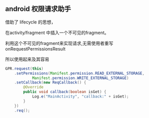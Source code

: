 ## android 权限请求助手

借助了 lifecycle 的思想，

在activity/fragment 中插入一个不可见的fragment。

利用这个不可见的fragment来实现请求,无需使用者重写 onRequestPermissionsResult

所以使用起来及其容易

```java
GPR.request(this)
    .setPermissions(Manifest.permission.READ_EXTERNAL_STORAGE,
            Manifest.permission.WRITE_EXTERNAL_STORAGE)
    .setCallback(new ReqCallback() {
        @Override
        public void callback(boolean isGet) {
            Log.e("MainActivity", "callback:" + isGet);
        }
    })
    .req();
```